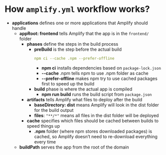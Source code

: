 # How `amplify.yml` workflow works?

- **applications** defines one or more applications that Amplify should handle
  - **appRoot: frontend** tells Amplify that the app is in the `frontend/` folder
    - **phases** define the steps in the build process
      - **preBuild** is the step before the actual build
        ```yaml
        npm ci --cache .npm --prefer-offline
        ```
        - **npm ci** installs dependencies based on `package-lock.json`
        - **--cache** .npm tells npm to use .npm folder as cache
        - **--prefer-offline** makes npm try to use cached packages first to speed up the build
      - **build** phase is where the actual app is compiled
        - **npm run build** runs the build script from `package.json`
    - **artifacts** tells Amplify what files to deploy after the build
      - **baseDirectory: dist** means Amplify will look in the dist folder for the build output
      - **files**: `"**/*"` means all files in the dist folder will be deployed
    - **cache** specifies which files should be cached between builds to speed things up
      - **.npm** folder (where npm stores downloaded packages) is cached, so Amplify doesn’t need to re-download everything every time
  - **buildPath** serves the app from the root of the domain
